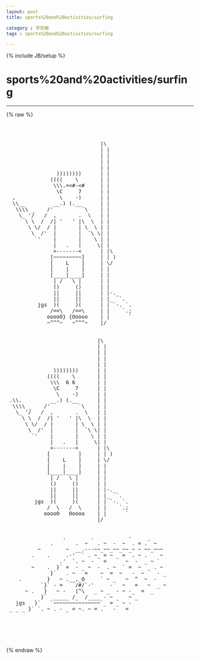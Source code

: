 ```yaml
---
layout: post
title: sports%20and%20activities/surfing
category : 字符画
tags : sports%20and%20activities/surfing
---
```

{% include JB/setup %}
# sports%20and%20activities/surfing
---
{% raw %}
<pre>


 
                              |\
                              | |
                              | |
                              | |
                              | |
                ))))))))      | |
              ((((    \       | |
               \\\.=&lt;#-&lt;#     | |
                \C     7      | |
  ,              \    -)      | |
  \\__         __.) (.__      | |
   \\\\ _    /&#039;         `\    | |
    \_ &#039;/   /  ,       .  \   | |
      \ \  /  /| &#039;   &#039; |\  \  | |
       \ \/  / |       | \  \ | |
        \  /&#039;  |       |  `\ \| |
         `&#039;    |       |    \ | |
               |   .   |     \| |
               &gt;-------&lt;      | |\
              [~~~~~~~~~]     | | )
              [    L    ]     | \/ 
              [    |    ]     | |
              [____|____]     | |
               | /   \ |      | |
               ()     ()      | |
               ||     ||      | |-._
               ||     ||      | |_  `.
          jgs  )(     )(      | | `-. `.   
              /==\   /==\     | |    `.;
             ooooO} {Ooooo    | |      `
             ~^^^~   ~^^^~    |/
 
 
                             |\
                             | |
                             | |
                             | |
                             | |
               ))))))))      | |
             ((((    \       | |
              \\\  6 6       | |
               \C     7      | |
                \    -)      | |
 .\\.         __.) (.__      | |
  \\\\ _    /&#039;         `\    | |
   \_ &#039;/   /  ,       .  \   | |
     \ \  /  /| &#039;   &#039; |\  \  | |
      \ \/  / |       | \  \ | |
       \  /&#039;  |       |  `\ \| |
        `&#039;    |       |    \ | |
              |   .   |     \| |
              &gt;-------&lt;      | |\
             [         ]     | | )
             [    L    ]     | \/ 
             [    |    ]     | |
             [____|____]     | |
              | /   \ |      | |
              ()     ()      | |
              ||     ||      | |-._
              ||     ||      | |_  `.
         jgs  )(     )(      | | `-. `.   
             /  \   /  \     | |    `.;
            ooooO   Ooooo    | |      `
                             |/


                  .        .           -     _
              .       .  ~   . ~  -  ~  . = .  ~
          ~        ~  __.---~~_~~_~~_~~_~ ~ ~~_~~~
        .    .     .-&#039;  ` . ~_ = ~ _ =  . ~ .    ~
                 .&#039;  `. ~  -   =      ~  -  _ ~ `
        ~    .  }` =  - _ ~  -  . ~  ` =  ~  _ . ~
              }`   . ~   =    ~  =  ~   -  ~    - _
    .        }   ~ .__,_O     ` ~ _   ~  ^  ~  -   
           `}` - =    /#/`-&#039;     -   ~   =   ~  _ ~
      ~ .   }   ~ -   |^\   _ ~ _  - ~ -_  =  _  
           }`  _____ /_  /____ - ~ _   ~ _ 
   jgs   }`   `~~~~~~~~~~~~~~~`_ = _ ~ - 
 _ _ _ }` `. ~ . - _ = ~. ~ = .   -   =   




 </pre>
{% endraw %}
